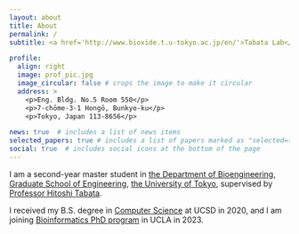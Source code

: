 ```yaml
---
layout: about
title: About
permalink: /
subtitle: <a href='http://www.bioxide.t.u-tokyo.ac.jp/en/'>Tabata Lab</a>. University of Tokyo Zhuo-卓-Jhuo Zheng正/ʈʂɤŋˋ/-Jheng, Shi-石-Shih

profile:
  align: right
  image: prof_pic.jpg
  image_circular: false # crops the image to make it circular
  address: >
    <p>Eng. Bldg. No.5 Room 550</p>
    <p>7-chōme-3-1 Hongō, Bunkyo-ku</p>
    <p>Tokyo, Japan 113-8656</p>

news: true  # includes a list of news items
selected_papers: true # includes a list of papers marked as "selected={true}"
social: true  # includes social icons at the bottom of the page
---
```


I am a second-year master student in [the Department of Bioengineering](https://bioeng.t.u-tokyo.ac.jp/en/), [Graduate School of Engineering](https://www.t.u-tokyo.ac.jp/en/soe), [the University of Tokyo](https://www.u-tokyo.ac.jp/en/index.html), supervised by [Professor Hitoshi Tabata](http://www.bioxide.t.u-tokyo.ac.jp/en/profile/).

I received my B.S. degree in [Computer Science](https://cse.ucsd.edu/undergraduate/bs-computer-science) at UCSD in 2020, and I am joining [Bioinformatics PhD program](https://bioinformatics.ucla.edu) in UCLA in 2023.



<!---
Write your biography here. Tell the world about yourself. Link to your favorite [subreddit](http://reddit.com). You can put a picture in, too. The code is already in, just name your picture `prof_pic.jpg` and put it in the `img/` folder.

Put your address / P.O. box / other info right below your picture. You can also disable any these elements by editing `profile` property of the YAML header of your `_pages/about.md`. Edit `_bibliography/papers.bib` and Jekyll will render your [publications page](/al-folio/publications/) automatically.

Link to your social media connections, too. This theme is set up to use [Font Awesome icons](http://fortawesome.github.io/Font-Awesome/) and [Academicons](https://jpswalsh.github.io/academicons/), like the ones below. Add your Facebook, Twitter, LinkedIn, Google Scholar, or just disable all of them.
-->
